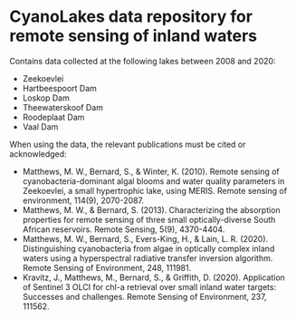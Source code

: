 # CyanoLakes data repository for remote sensing of inland waters

Contains data collected at the following lakes between 2008 and 2020: 
- Zeekoevlei
- Hartbeespoort Dam
- Loskop Dam
- Theewaterskoof Dam
- Roodeplaat Dam
- Vaal Dam

When using the data, the relevant publications must be cited or acknowledged: 

- Matthews, M. W., Bernard, S., & Winter, K. (2010). Remote sensing of cyanobacteria-dominant algal blooms and water quality parameters in Zeekoevlei, a small hypertrophic lake, using MERIS. Remote sensing of environment, 114(9), 2070-2087.
- Matthews, M. W., & Bernard, S. (2013). Characterizing the absorption properties for remote sensing of three small optically-diverse South African reservoirs. Remote Sensing, 5(9), 4370-4404.
- Matthews, M. W., Bernard, S., Evers-King, H., & Lain, L. R. (2020). Distinguishing cyanobacteria from algae in optically complex inland waters using a hyperspectral radiative transfer inversion algorithm. Remote Sensing of Environment, 248, 111981.
- Kravitz, J., Matthews, M., Bernard, S., & Griffith, D. (2020). Application of Sentinel 3 OLCI for chl-a retrieval over small inland water targets: Successes and challenges. Remote Sensing of Environment, 237, 111562.

